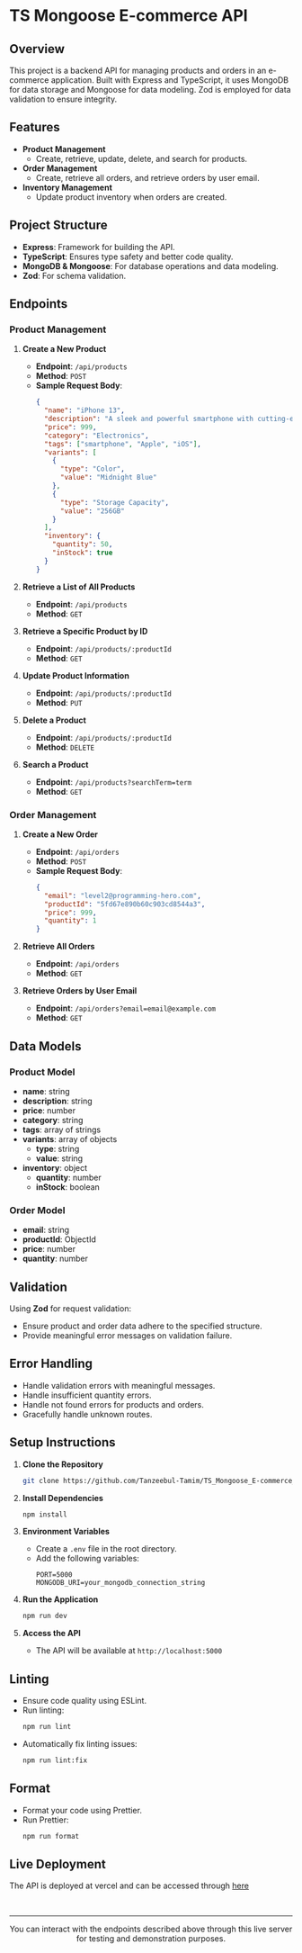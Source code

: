 # TS Mongoose E-commerce API

## Overview

This project is a backend API for managing products and orders in an e-commerce application. Built with Express and TypeScript, it uses MongoDB for data storage and Mongoose for data modeling. Zod is employed for data validation to ensure integrity.

## Features

- **Product Management**
  - Create, retrieve, update, delete, and search for products.
- **Order Management**
  - Create, retrieve all orders, and retrieve orders by user email.
- **Inventory Management**
  - Update product inventory when orders are created.

## Project Structure

- **Express**: Framework for building the API.
- **TypeScript**: Ensures type safety and better code quality.
- **MongoDB & Mongoose**: For database operations and data modeling.
- **Zod**: For schema validation.

## Endpoints

### Product Management

1. **Create a New Product**

   - **Endpoint**: `/api/products`
   - **Method**: `POST`
   - **Sample Request Body**:
     ```json
     {
       "name": "iPhone 13",
       "description": "A sleek and powerful smartphone with cutting-edge features.",
       "price": 999,
       "category": "Electronics",
       "tags": ["smartphone", "Apple", "iOS"],
       "variants": [
         {
           "type": "Color",
           "value": "Midnight Blue"
         },
         {
           "type": "Storage Capacity",
           "value": "256GB"
         }
       ],
       "inventory": {
         "quantity": 50,
         "inStock": true
       }
     }
     ```

2. **Retrieve a List of All Products**

   - **Endpoint**: `/api/products`
   - **Method**: `GET`

3. **Retrieve a Specific Product by ID**

   - **Endpoint**: `/api/products/:productId`
   - **Method**: `GET`

4. **Update Product Information**

   - **Endpoint**: `/api/products/:productId`
   - **Method**: `PUT`

5. **Delete a Product**

   - **Endpoint**: `/api/products/:productId`
   - **Method**: `DELETE`

6. **Search a Product**
   - **Endpoint**: `/api/products?searchTerm=term`
   - **Method**: `GET`

### Order Management

1. **Create a New Order**

   - **Endpoint**: `/api/orders`
   - **Method**: `POST`
   - **Sample Request Body**:
     ```json
     {
       "email": "level2@programming-hero.com",
       "productId": "5fd67e890b60c903cd8544a3",
       "price": 999,
       "quantity": 1
     }
     ```

2. **Retrieve All Orders**

   - **Endpoint**: `/api/orders`
   - **Method**: `GET`

3. **Retrieve Orders by User Email**
   - **Endpoint**: `/api/orders?email=email@example.com`
   - **Method**: `GET`

## Data Models

### Product Model

- **name**: string
- **description**: string
- **price**: number
- **category**: string
- **tags**: array of strings
- **variants**: array of objects
  - **type**: string
  - **value**: string
- **inventory**: object
  - **quantity**: number
  - **inStock**: boolean

### Order Model

- **email**: string
- **productId**: ObjectId
- **price**: number
- **quantity**: number

## Validation

Using **Zod** for request validation:

- Ensure product and order data adhere to the specified structure.
- Provide meaningful error messages on validation failure.

## Error Handling

- Handle validation errors with meaningful messages.
- Handle insufficient quantity errors.
- Handle not found errors for products and orders.
- Gracefully handle unknown routes.

## Setup Instructions

1. **Clone the Repository**

   ```bash
   git clone https://github.com/Tanzeebul-Tamim/TS_Mongoose_E-commerce_API
   ```

2. **Install Dependencies**

   ```bash
   npm install
   ```

3. **Environment Variables**

   - Create a `.env` file in the root directory.
   - Add the following variables:
     ```
     PORT=5000
     MONGODB_URI=your_mongodb_connection_string
     ```

4. **Run the Application**

   ```bash
   npm run dev
   ```

5. **Access the API**
   - The API will be available at `http://localhost:5000`

## Linting

- Ensure code quality using ESLint.
- Run linting:
  ```bash
  npm run lint
  ```
- Automatically fix linting issues:
  ```bash
  npm run lint:fix
  ```

## Format

- Format your code using Prettier.
- Run Prettier:
  ```bash
  npm run format
  ```

## Live Deployment

The API is deployed at vercel and can be accessed through [here](https://tsmongoosee-commerceapi-tamim200091yahoocoms-projects.vercel.app/)

<br>
<hr>

<div align="center">You can interact with the endpoints described above through this live server for testing and demonstration purposes.</div>

